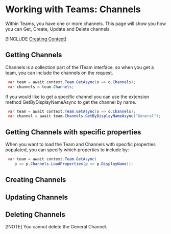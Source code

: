 # Working with Teams: Channels

Within Teams, you have one or more channels. This page will show you how you can Get, Create, Update and Delete channels.

[!INCLUDE [Creating Context](fragments/creating-context.md)]

## Getting Channels

Channels is a collection part of the ITeam interface, so when you get a team, you can include the channels on the request. 

```csharp
 var team = await context.Team.GetAsync(o => o.Channels);
 var channels = team.Channels;
```

If you would like to get a specific channel you can use the extension method GetByDisplayNameAsync to get the channel by name.

```csharp
 var team = await context.Team.GetAsync(o => o.Channels);
 var channel = await team.Channels.GetByDisplayNameAsync("General");
```

## Getting Channels with specific properties

When you want to load the Team and Channels with specific properties populated, you can specify which properties to include by:

```csharp
 var team = await context.Team.GetAsync(
    p => p.Channels.LoadProperties(p => p.DisplayName));

```

## Creating Channels


## Updating Channels


## Deleting Channels

[!NOTE]
You cannot delete the General Channel. 
